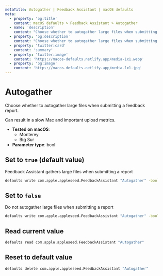 ```yaml
---
metaTitle: Autogather | Feedback Assistant | macOS defaults
meta:
  - property: 'og:title'
    content: macOS defaults > Feedback Assistant > Autogather
  - name: 'description'
    content: "Choose whether to autogather large files when submitting a feedback report.\n\nCan result in a slow Mac and important upload metrics.\n"
  - property: 'og:description'
    content: "Choose whether to autogather large files when submitting a feedback report.\n\nCan result in a slow Mac and important upload metrics.\n"
  - property: 'twitter:card'
    content: 'summary'
  - property: 'twitter:image'
    content: 'https://macos-defaults.netlify.app/media-1x1.webp'
  - property: 'og:image'
    content: 'https://macos-defaults.netlify.app/media-1x1.jpg'
---
```


# Autogather

Choose whether to autogather large files when submitting a feedback report.

Can result in a slow Mac and important upload metrics.

<!-- break lists -->

- **Tested on macOS**:
  - Monterey
  - Big Sur
- **Parameter type**: bool

## Set to `true` (default value)

Feedback Assistant gathers large files when submitting a report

```bash
defaults write com.apple.appleseed.FeedbackAssistant "Autogather" -bool "true"
```

## Set to `false`

Do not autogather large files when submitting a report

```bash
defaults write com.apple.appleseed.FeedbackAssistant "Autogather" -bool "false"
```

## Read current value

```bash
defaults read com.apple.appleseed.FeedbackAssistant "Autogather"
```

## Reset to default value

```bash
defaults delete com.apple.appleseed.FeedbackAssistant "Autogather"
```
